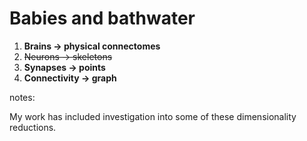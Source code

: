 # Babies and bathwater

1. **Brains &rarr; physical connectomes**
2. ~~Neurons &rarr; skeletons~~
3. **Synapses &rarr; points**
4. **Connectivity &rarr; graph**

notes:

My work has included investigation into some of these dimensionality
reductions.
